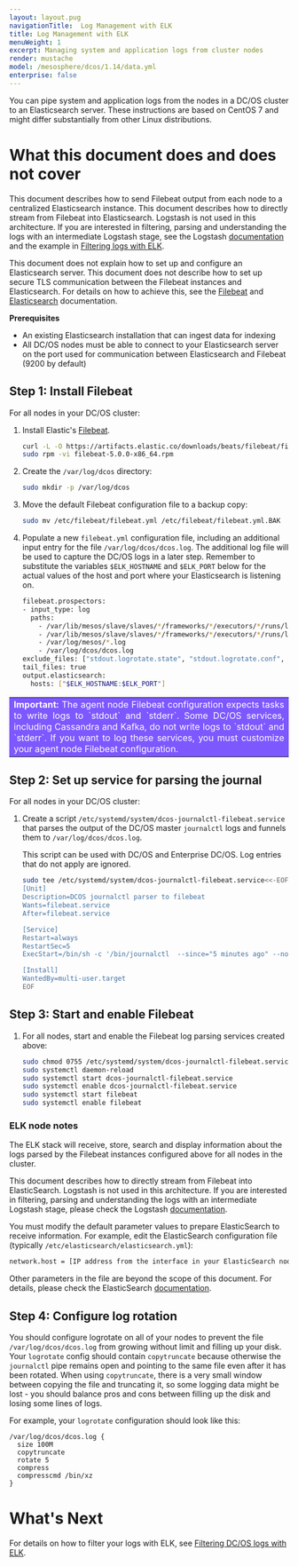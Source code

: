 ```yaml
---
layout: layout.pug
navigationTitle:  Log Management with ELK
title: Log Management with ELK
menuWeight: 1
excerpt: Managing system and application logs from cluster nodes
render: mustache
model: /mesosphere/dcos/1.14/data.yml
enterprise: false
---
```




You can pipe system and application logs from the nodes in a DC/OS cluster to an Elasticsearch server. These instructions are based on CentOS 7 and might differ substantially from other Linux distributions.


# What this document does and does not cover

This document describes how to send Filebeat output from each node to a centralized Elasticsearch instance. This document describes how to directly stream from Filebeat into Elasticsearch. Logstash is not used in this architecture. If you are interested in filtering, parsing and understanding the logs with an intermediate Logstash stage, see the Logstash [documentation][8] and the example in [Filtering logs with ELK][3].

This document does not explain how to set up and configure an Elasticsearch server. This document does not describe how to set up secure TLS communication between the Filebeat instances and Elasticsearch. For details on how to achieve this, see the [Filebeat][2] and [Elasticsearch][5] documentation.

**Prerequisites**

*   An existing Elasticsearch installation that can ingest data for indexing
*   All DC/OS nodes must be able to connect to your Elasticsearch server on the port used for communication between Elasticsearch and Filebeat (9200 by default)

## <a name="all"></a>Step 1: Install Filebeat

For all nodes in your DC/OS cluster:

1.  Install Elastic's [Filebeat][2].

    ```bash
    curl -L -O https://artifacts.elastic.co/downloads/beats/filebeat/filebeat-5.0.0-x86_64.rpm
    sudo rpm -vi filebeat-5.0.0-x86_64.rpm
    ```

1.  Create the `/var/log/dcos` directory:

    ```bash
    sudo mkdir -p /var/log/dcos
    ```
1.  Move the default Filebeat configuration file to a backup copy:

    ```bash
    sudo mv /etc/filebeat/filebeat.yml /etc/filebeat/filebeat.yml.BAK
    ```

1.  Populate a new `filebeat.yml` configuration file, including an additional input entry for the file `/var/log/dcos/dcos.log`. The additional log file will be used to capture the DC/OS logs in a later step. Remember to substitute the variables `$ELK_HOSTNAME` and `$ELK_PORT` below for the actual values of the host and port where your Elasticsearch is listening on.

    ```bash
    filebeat.prospectors:
    - input_type: log
      paths:
        - /var/lib/mesos/slave/slaves/*/frameworks/*/executors/*/runs/latest/stdout*
        - /var/lib/mesos/slave/slaves/*/frameworks/*/executors/*/runs/latest/stderr*
        - /var/log/mesos/*.log
        - /var/log/dcos/dcos.log
    exclude_files: ["stdout.logrotate.state", "stdout.logrotate.conf", "stderr.logrotate.state", "stderr.logrotate.conf"]
    tail_files: true
    output.elasticsearch:
      hosts: ["$ELK_HOSTNAME:$ELK_PORT"]
    ```

<table class=“table” bgcolor=#7d58ff>
<tr> 
  <td align=justify style=color:white><strong>Important:</strong> The agent node Filebeat configuration expects tasks to write logs to `stdout` and `stderr`. Some DC/OS services, including Cassandra and Kafka, do not write logs to `stdout` and `stderr`. If you want to log these services, you must customize your agent node Filebeat configuration.</td> 
</tr> 
</table>

## <a name="all-2"></a>Step 2: Set up service for parsing the journal

For all nodes in your DC/OS cluster:

1.  Create a script `/etc/systemd/system/dcos-journalctl-filebeat.service` that parses the output of the DC/OS master `journalctl` logs and funnels them to `/var/log/dcos/dcos.log`.

    This script can be used with DC/OS and Enterprise DC/OS. Log entries that do not apply are ignored.

    ```bash
    sudo tee /etc/systemd/system/dcos-journalctl-filebeat.service<<-EOF
    [Unit]
    Description=DCOS journalctl parser to filebeat
    Wants=filebeat.service
    After=filebeat.service

    [Service]
    Restart=always
    RestartSec=5
    ExecStart=/bin/sh -c '/bin/journalctl  --since="5 minutes ago" --no-tail --follow --unit="dcos*.service" >> /var/log/dcos/dcos.log 2>&1'

    [Install]
    WantedBy=multi-user.target
    EOF
    ```

## <a name="all-3"></a>Step 3: Start and enable Filebeat

1.  For all nodes, start and enable the Filebeat log parsing services created above:

    ```bash
    sudo chmod 0755 /etc/systemd/system/dcos-journalctl-filebeat.service
    sudo systemctl daemon-reload
    sudo systemctl start dcos-journalctl-filebeat.service
    sudo systemctl enable dcos-journalctl-filebeat.service
    sudo systemctl start filebeat
    sudo systemctl enable filebeat
    ```


### <a name="all"></a>ELK node notes

The ELK stack will receive, store, search and display information about the logs parsed by the Filebeat instances configured above for all nodes in the cluster.

This document describes how to directly stream from Filebeat into ElasticSearch. Logstash is not used in this architecture. If you are interested in filtering, parsing and understanding the logs with an intermediate Logstash stage, please check the Logstash [documentation][8].

You must modify the default parameter values to prepare ElasticSearch to receive information. For example, edit the ElasticSearch configuration file (typically `/etc/elasticsearch/elasticsearch.yml`):

```bash
network.host = [IP address from the interface in your ElasticSearch node connecting to the Filebeat instances]
```

Other parameters in the file are beyond the scope of this document. For details, please check the ElasticSearch [documentation][5].


## <a name="all-4"></a>Step 4: Configure log rotation

You should configure logrotate on all of your nodes to prevent the file `/var/log/dcos/dcos.log` from growing without limit and filling up your disk.
Your `logrotate` config should contain `copytruncate` because otherwise the `journalctl` pipe remains open and pointing to the same file even after it has been rotated.
When using `copytruncate`, there is a very small window between copying the file and truncating it, so some logging data might be lost - you should balance pros and cons between filling up the disk and losing some lines of logs.

For example, your `logrotate` configuration should look like this:

```
/var/log/dcos/dcos.log {    
  size 100M
  copytruncate
  rotate 5
  compress
  compresscmd /bin/xz
}
```

# What's Next

For details on how to filter your logs with ELK, see [Filtering DC/OS logs with ELK][3].

 [2]: https://www.elastic.co/guide/en/beats/filebeat/current/filebeat-getting-started.html
 [3]: ../filter-elk/
 [4]: https://www.elastic.co/guide/en/elastic-stack/current/index.html
 [5]: https://www.elastic.co/guide/en/elasticsearch/reference/5.0/index.html
 [6]: https://www.elastic.co/guide/en/kibana/current/install.html
 [7]: https://www.elastic.co/guide/en/logstash/current/installing-logstash.html
 [8]: https://www.elastic.co/guide/en/logstash/current/index.html

